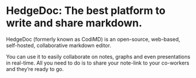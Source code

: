 # HedgeDoc: The best platform to write and share markdown.

HedgeDoc (formerly known as CodiMD) is an open-source, web-based,
self-hosted, collaborative markdown editor.

You can use it to easily collaborate on notes, graphs and even
presentations in real-time. All you need to do is to share your
note-link to your co-workers and they’re ready to go.
